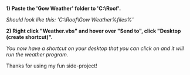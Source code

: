 <b>1) Paste the 'Gow Weather' folder to 'C:\Roof'.</b>

<i>Should look like this: 'C:\Roof\Gow Weather\%files%'</i>


<b>2) Right click "Weather.vbs" and hover over "Send to", click "Desktop (create shortcut)".</b>

<i>You now have a shortcut on your desktop that you can click on and it will run the weather program.</i>


Thanks for using my fun side-project!
